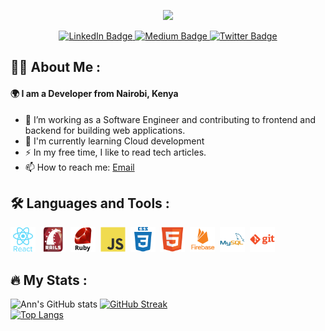 <p align="center">
  <img src="https://media.giphy.com/media/hpXdHPfFI5wTABdDx9/giphy.gif" width="250"/>
</p>
<p align="center">
  <a href="https://www.linkedin.com/in/annomao/">
    <img src="https://img.shields.io/badge/LinkedIn-blue?style=for-the-badge&logo=linkedin&logoColor=white" alt="LinkedIn Badge"/>
  </a>
  <a href="https://medium.com/@omaokerubo21">
    <img src="https://img.shields.io/badge/Medium-white?style=for-the-badge&logo=medium&logoColor=black" alt="Medium Badge"/>
  </a>
  <a href="">
    <img src="https://img.shields.io/badge/Twitter-blue?style=for-the-badge&logo=twitter&logoColor=white" alt="Twitter Badge"/>
  </a>
</p>


## :woman_technologist: About Me :
#### :earth_africa: I am a Developer from Nairobi, Kenya

  - :telescope: I’m working as a Software Engineer and contributing to frontend and backend for building web applications.
  - :seedling: I'm currently learning Cloud development
  - :zap: In my free time, I like to read tech articles.
  - 📫 How to reach me: [Email](https://mail.google.com/mail/?view=cm&source=mailto&to=omaoannkerubo@gmail.com)

## :hammer_and_wrench: Languages and Tools :
<p>
  <img src="https://github.com/devicons/devicon/blob/master/icons/react/react-original-wordmark.svg" title="React" alt="React" width="40" height="40"/>&nbsp;
  <img src="https://github.com/devicons/devicon/blob/master/icons/rails/rails-original-wordmark.svg" title="Ruby on Rails" alt="Rails" width="40" height="40"/>&nbsp;
  <img src="https://github.com/devicons/devicon/blob/master/icons/ruby/ruby-original-wordmark.svg" title="RUBY" alt="RUBY" width="40" height="40"/>&nbsp;
  <img src="https://github.com/devicons/devicon/blob/master/icons/javascript/javascript-original.svg" title="JavaScript" alt="JavaScript" width="40" height="40"/>&nbsp;
  <img src="https://github.com/devicons/devicon/blob/master/icons/css3/css3-plain-wordmark.svg"  title="CSS3" alt="CSS" width="40" height="40"/>&nbsp;
  <img src="https://github.com/devicons/devicon/blob/master/icons/html5/html5-original.svg" title="HTML5" alt="HTML" width="40" height="40"/>&nbsp;
  <img src="https://github.com/devicons/devicon/blob/master/icons/firebase/firebase-plain-wordmark.svg" title="Firebase" alt="Firebase" width="40" height="40"/>&nbsp;
  <img src="https://github.com/devicons/devicon/blob/master/icons/mysql/mysql-original-wordmark.svg" title="MySQL"  alt="MySQL" width="40" height="40"/>&nbsp;
  <img src="https://github.com/devicons/devicon/blob/master/icons/git/git-plain-wordmark.svg" title="Git" alt="Git" width="40" height="40"/>
</p>

## :fire: My Stats :
![Ann's GitHub stats](https://github-readme-stats.vercel.app/api?username=annomao&count_private=true&show_icons=true&theme=react&bg_color=000000)
[![GitHub Streak](http://github-readme-streak-stats.herokuapp.com?user=annomao&theme=black-ice&background=000000)](https://git.io/streak-stats)  
[![Top Langs](https://github-readme-stats.vercel.app/api/top-langs/?username=annomao&layout=compact&theme=react&bg_color=000000)](https://github.com/anuraghazra/github-readme-stats)





